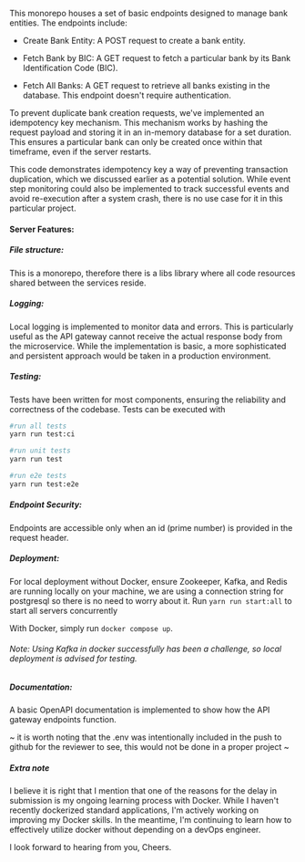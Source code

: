 
  <!--[![Backers on Open Collective](https://opencollective.com/nest/backers/badge.svg)](https://opencollective.com/nest#backer)
  [![Sponsors on Open Collective](https://opencollective.com/nest/sponsors/badge.svg)](https://opencollective.com/nest#sponsor)-->


This monorepo houses a set of basic endpoints designed to manage bank entities. The endpoints include:

- Create Bank Entity: A POST request to create a bank entity.

- Fetch Bank by BIC: A GET request to fetch a particular bank by its Bank Identification Code (BIC).

- Fetch All Banks: A GET request to retrieve all banks existing in the database. This endpoint doesn't require authentication.

To prevent duplicate bank creation requests, we've implemented an idempotency key mechanism. This mechanism works by hashing the request payload and storing it in an in-memory database for a set duration. This ensures a particular bank can only be created once within that timeframe, even if the server restarts.

This code demonstrates idempotency key a way of preventing transaction duplication, which we discussed earlier as a potential solution. While event step monitoring could also be implemented to track successful events and avoid re-execution after a system crash, there is no use case for it in this particular project.

#### Server Features:

##### File structure:
This is a monorepo, therefore there is a libs library where all code resources shared between the services reside.

##### Logging: 
Local logging is implemented to monitor data and errors. This is particularly useful as the API gateway cannot receive the actual response body from the microservice.
While the implementation is basic, a more sophisticated and persistent approach would be taken in a production environment.

##### Testing: 
Tests have been written for most components, ensuring the reliability and correctness of the codebase. Tests can be executed with 

```bash
#run all tests
yarn run test:ci

#run unit tests
yarn run test

#run e2e tests
yarn run test:e2e
```

##### Endpoint Security:
 Endpoints are accessible only when an id (prime number) is provided in the request header.

##### Deployment:
For local deployment without Docker, ensure Zookeeper, Kafka, and Redis are running locally on your machine, we are using a connection string for postgresql so there is no need to worry about it. 
Run ```yarn run start:all``` to start all servers concurrently

With Docker, simply run ```docker compose up```. 

###### Note: Using Kafka in docker successfully has been a challenge, so local deployment is advised for testing.

##### Documentation:
A basic OpenAPI documentation is implemented to show how the API gateway endpoints function.


~
it is worth noting that the .env was intentionally included in the push to github for the reviewer to see, this would not be done in a proper project
~ 

##### Extra note
I believe it is right that I mention that one of the reasons for the delay in submission is my ongoing learning process with Docker. While I haven't recently dockerized standard applications, I'm actively working on improving my Docker skills. In the meantime, I'm continuing to learn how to effectively utilize docker without depending on a devOps engineer.


I look forward to hearing from you,
Cheers.